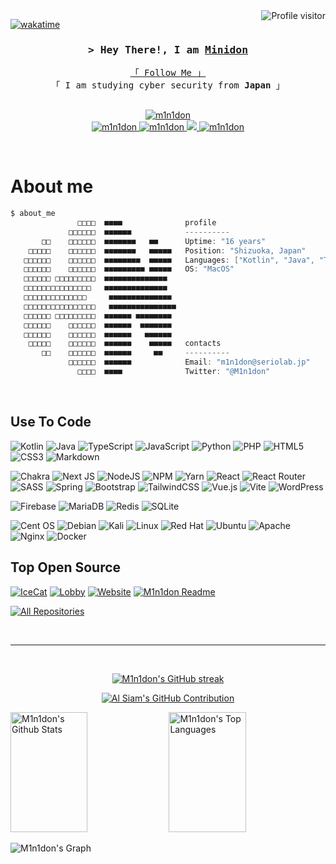 <a href="https://komarev.com/ghpvc/?username=M1n1don">
  <img align="right" src="https://komarev.com/ghpvc/?username=M1n1don&label=Visitors&color=0e75b6&style=flat" alt="Profile visitor" />
</a>

[![wakatime](https://wakatime.com/badge/user/19dcec0d-bc76-4163-84a6-52082327bfc6.svg)](https://wakatime.com/@19dcec0d-bc76-4163-84a6-52082327bfc6)

<h3 align="center">
  <samp>&gt; Hey There!, I am
    <b><a target="_blank" href="https://www.seriolab.jp/">Minidon</a></b>
  </samp>
</h3>

<p align="center"> 
  <samp>
    <a href="https://twitter.com/M1n1don/">「 Follow Me 」</a>
    <br>
    「 I am studying cyber security from <b>Japan</b> 」
    <br>
    <br>
  </samp>
</p>

<p align="center">
  <a href="https://ko-fi.com/L3L46FS43" target="_blank">
    <img src="https://ko-fi.com/img/githubbutton_sm.svg" alt="m1n1don"  />
  </a>
  <br />
  <a href="https://www.seriolab.jp/" target="_blank">
    <img src="https://img.shields.io/badge/Website-DC143C?style=for-the-badge&logo=medium&logoColor=white" alt="m1n1don" />
  </a>
  <a href="https://discord.gg/B4SYTyW" target="_blank">
    <img src="https://img.shields.io/badge/Discord-%235865F2.svg?style=for-the-badge&logo=discord&logoColor=white" alt="m1n1don"/>
  </a>
  <a href="https://twitter.com/M1n1don" target="_blank">
    <img src="https://img.shields.io/badge/Twitter-1DA1F2?style=for-the-badge&logo=twitter&logoColor=white" />
  </a>
  <a href="https://www.youtube.com/@M1n1don" target="_blank">
    <img src="https://img.shields.io/badge/YouTube-%23FF0000.svg?style=for-the-badge&logo=YouTube&logoColor=white" alt="m1n1don" />
  </a>
</p>
<br />

 # About me
```kotlin
$ about_me
               □□□□  ■■■■              profile
             □□□□□□  ■■■■■■            ----------
       □□    □□□□□□  ■■■■■■■   ■■      Uptime: "16 years"
    □□□□□    □□□□□□  ■■■■■■■   ■■■■■   Position: "Shizuoka, Japan"
   □□□□□□    □□□□□□  ■■■■■■■■  ■■■■■   Languages: ["Kotlin", "Java", "TypeScript", "PHP", "Python"]
   □□□□□□    □□□□□□  ■■■■■■■■■ ■■■■■   OS: "MacOS"
   □□□□□□ □□□□□□□□□  ■■■■■■■■■■■■■■    
   □□□□□□□□□□□□□□□   ■■■■■■■■■■■■■■    
   □□□□□□□□□□□□□□     ■■■■■■■■■■■■■■   
   □□□□□□□□□□□□□□□□   ■■■■■■■■■■■■■■■  
   □□□□□□ □□□□□□□□□  ■■■■■■ ■■■■■■■■   
   □□□□□□    □□□□□□  ■■■■■■  ■■■■■■■   
   □□□□□□    □□□□□□  ■■■■■■   ■■■■■■   
    □□□□□    □□□□□□  ■■■■■■    ■■■■■   contacts
       □□    □□□□□□  ■■■■■■     ■■     ----------
             □□□□□□  ■■■■■■            Email: "m1n1don@seriolab.jp"
               □□□□  ■■■■              Twitter: "@M1n1don"
```
<br/>

## Use To Code

![Kotlin](https://img.shields.io/badge/kotlin-%237F52FF.svg?style=for-the-badge&logo=kotlin&logoColor=white)
![Java](https://img.shields.io/badge/java-%23ED8B00.svg?style=for-the-badge&logo=openjdk&logoColor=white)
![TypeScript](https://img.shields.io/badge/typescript-%23007ACC.svg?style=for-the-badge&logo=typescript&logoColor=white)
![JavaScript](https://img.shields.io/badge/javascript-%23323330.svg?style=for-the-badge&logo=javascript&logoColor=%23F7DF1E)
![Python](https://img.shields.io/badge/python-3670A0?style=for-the-badge&logo=python&logoColor=ffdd54)
![PHP](https://img.shields.io/badge/php-%23777BB4.svg?style=for-the-badge&logo=php&logoColor=white)
![HTML5](https://img.shields.io/badge/html5-%23E34F26.svg?style=for-the-badge&logo=html5&logoColor=white)
![CSS3](https://img.shields.io/badge/css3-%231572B6.svg?style=for-the-badge&logo=css3&logoColor=white)
![Markdown](https://img.shields.io/badge/markdown-%23000000.svg?style=for-the-badge&logo=markdown&logoColor=white)

![Chakra](https://img.shields.io/badge/chakra-%234ED1C5.svg?style=for-the-badge&logo=chakraui&logoColor=white)
![Next JS](https://img.shields.io/badge/Next-black?style=for-the-badge&logo=next.js&logoColor=white)
![NodeJS](https://img.shields.io/badge/node.js-6DA55F?style=for-the-badge&logo=node.js&logoColor=white)
![NPM](https://img.shields.io/badge/NPM-%23CB3837.svg?style=for-the-badge&logo=npm&logoColor=white)
![Yarn](https://img.shields.io/badge/yarn-%232C8EBB.svg?style=for-the-badge&logo=yarn&logoColor=white)
![React](https://img.shields.io/badge/react-%2320232a.svg?style=for-the-badge&logo=react&logoColor=%2361DAFB)
![React Router](https://img.shields.io/badge/React_Router-CA4245?style=for-the-badge&logo=react-router&logoColor=white)
![SASS](https://img.shields.io/badge/SASS-hotpink.svg?style=for-the-badge&logo=SASS&logoColor=white)
![Spring](https://img.shields.io/badge/spring-%236DB33F.svg?style=for-the-badge&logo=spring&logoColor=white)
![Bootstrap](https://img.shields.io/badge/bootstrap-%238511FA.svg?style=for-the-badge&logo=bootstrap&logoColor=white)
![TailwindCSS](https://img.shields.io/badge/tailwindcss-%2338B2AC.svg?style=for-the-badge&logo=tailwind-css&logoColor=white)
![Vue.js](https://img.shields.io/badge/vuejs-%2335495e.svg?style=for-the-badge&logo=vuedotjs&logoColor=%234FC08D)
![Vite](https://img.shields.io/badge/vite-%23646CFF.svg?style=for-the-badge&logo=vite&logoColor=white)
![WordPress](https://img.shields.io/badge/WordPress-%23117AC9.svg?style=for-the-badge&logo=WordPress&logoColor=white)

![Firebase](https://img.shields.io/badge/firebase-a08021?style=for-the-badge&logo=firebase&logoColor=ffcd34)
![MariaDB](https://img.shields.io/badge/MariaDB-003545?style=for-the-badge&logo=mariadb&logoColor=white)
![Redis](https://img.shields.io/badge/redis-%23DD0031.svg?style=for-the-badge&logo=redis&logoColor=white)
![SQLite](https://img.shields.io/badge/sqlite-%2307405e.svg?style=for-the-badge&logo=sqlite&logoColor=white)

![Cent OS](https://img.shields.io/badge/cent%20os-002260?style=for-the-badge&logo=centos&logoColor=F0F0F0)
![Debian](https://img.shields.io/badge/Debian-D70A53?style=for-the-badge&logo=debian&logoColor=white)
![Kali](https://img.shields.io/badge/Kali-268BEE?style=for-the-badge&logo=kalilinux&logoColor=white)
![Linux](https://img.shields.io/badge/Linux-FCC624?style=for-the-badge&logo=linux&logoColor=black)
![Red Hat](https://img.shields.io/badge/Red%20Hat-EE0000?style=for-the-badge&logo=redhat&logoColor=white)
![Ubuntu](https://img.shields.io/badge/Ubuntu-E95420?style=for-the-badge&logo=ubuntu&logoColor=white)
![Apache](https://img.shields.io/badge/apache-%23D42029.svg?style=for-the-badge&logo=apache&logoColor=white)
![Nginx](https://img.shields.io/badge/nginx-%23009639.svg?style=for-the-badge&logo=nginx&logoColor=white)
![Docker](https://img.shields.io/badge/docker-%230db7ed.svg?style=for-the-badge&logo=docker&logoColor=white)
<br/>

## Top Open Source
[![IceCat](https://github-readme-stats.vercel.app/api/pin/?username=IceServerLab&repo=IceCat&theme=dark)](https://github.com/M1n1don/M1n1don)
[![Lobby](https://github-readme-stats.vercel.app/api/pin/?username=IceServerLab&repo=Lobby&theme=dark)](https://github.com/M1n1don/M1n1don)
[![Website](https://github-readme-stats.vercel.app/api/pin/?username=IceServerLab&repo=Website&theme=dark)](https://github.com/M1n1don/M1n1don)
[![M1n1don Readme](https://github-readme-stats.vercel.app/api/pin/?username=M1n1don&repo=M1n1don&theme=dark)](https://github.com/M1n1don/M1n1don)

<p align="left">
  <a href="https://github.com/M1n1don?tab=repositories" target="_blank"><img alt="All Repositories" title="All Repositories" src="https://img.shields.io/badge/-All%20Repos-2962FF?style=for-the-badge&logo=koding&logoColor=white"/></a>
</p>

<br/>
<hr/>
<br/>

<p align="center">
  <a href="https://github.com/M1n1don">
    <img src="https://github-readme-streak-stats.herokuapp.com/?user=M1n1don&theme=dark" alt="M1n1don's GitHub streak"/>
  </a>
</p>

<p align="center">
  <a href="https://github.com/M1n1don">
    <img src="https://github-profile-summary-cards.vercel.app/api/cards/profile-details?username=M1n1don&theme=dark" alt="Al Siam's GitHub Contribution"/>
  </a>
</p>

<a> 
  <a href="https://github.com/M1n1don"><img alt="M1n1don's Github Stats" src="https://denvercoder1-github-readme-stats.vercel.app/api?username=M1n1don&show_icons=true&count_private=true&theme=dark" height="192px" width="49.5%"/></a>
  <a href="https://github.com/M1n1don"><img alt="M1n1don's Top Languages" src="https://denvercoder1-github-readme-stats.vercel.app/api/top-langs/?username=M1n1don&langs_count=8&layout=compact&theme=dark" height="192px" width="49.5%"/></a>
  <br/>
</a>

![M1n1don's Graph](https://github-readme-activity-graph.vercel.app/graph?username=M1n1don&custom_title=Minidon's%20GitHub%20Activity%20Graph&hide_border=true&theme=github-compact&bg_color=141414&title_color=fff&color=fff&point=fff&line=79ff96&radius=5)

